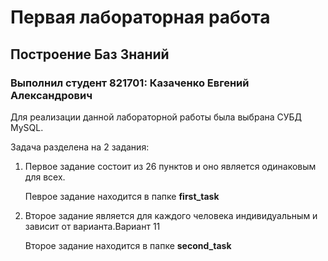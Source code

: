 # Первая лабораторная работа 
## Построение Баз Знаний
### Выполнил студент 821701: Казаченко Евгений Александрович 
Для реализации данной лабораторной работы была выбрана СУБД MySQL. 

Задача разделена на 2 задания:
1. Первое задание состоит из 26 пунктов и оно является одинаковым для всех. 
    
   Певрое задание находится в папке **first_task**
2. Второе задание является для каждого человека индивидуальным и зависит от варианта.Вариант 11
    
    Второе задание находится в папке **second_task**
              
    

